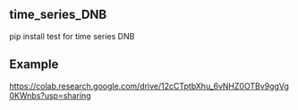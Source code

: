 ## time_series_DNB
pip install test for time series DNB 


## Example
https://colab.research.google.com/drive/12cCTptbXhu_6vNHZ0OTBv9ggVg0KWnbs?usp=sharing
